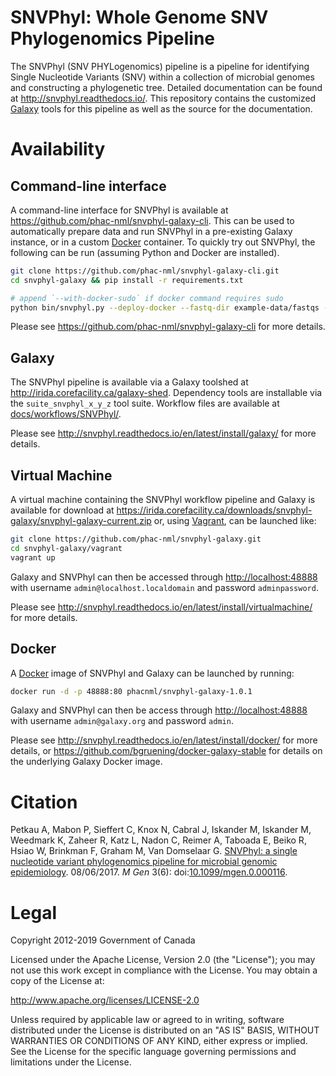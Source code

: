 # SNVPhyl: Whole Genome SNV Phylogenomics Pipeline

The SNVPhyl (SNV PHYLogenomics) pipeline is a pipeline for identifying Single Nucleotide Variants (SNV) within a collection of microbial genomes and constructing a phylogenetic tree.  Detailed documentation can be found at <http://snvphyl.readthedocs.io/>.  This repository contains the customized [Galaxy][] tools for this pipeline as well as the source for the documentation.

# Availability

## Command-line interface

A command-line interface for SNVPhyl is available at <https://github.com/phac-nml/snvphyl-galaxy-cli>.  This can be used to automatically prepare data and run SNVPhyl in a pre-existing Galaxy instance, or in a custom [Docker][] container.  To quickly try out SNVPhyl, the following can be run (assuming Python and Docker are installed).

```bash
git clone https://github.com/phac-nml/snvphyl-galaxy-cli.git
cd snvphyl-galaxy && pip install -r requirements.txt

# append `--with-docker-sudo` if docker command requires sudo
python bin/snvphyl.py --deploy-docker --fastq-dir example-data/fastqs --reference-file example-data/reference.fasta --min-coverage 5 --output-dir output1
```

Please see <https://github.com/phac-nml/snvphyl-galaxy-cli> for more details.

## Galaxy

The SNVPhyl pipeline is available via a Galaxy toolshed at <http://irida.corefacility.ca/galaxy-shed>.  Dependency tools are installable via the `suite_snvphyl_x_y_z` tool suite.  Workflow files are available at [docs/workflows/SNVPhyl/](docs/workflows/SNVPhyl/).

Please see <http://snvphyl.readthedocs.io/en/latest/install/galaxy/> for more details.

## Virtual Machine

A virtual machine containing the SNVPhyl workflow pipeline and Galaxy is available for download at <https://irida.corefacility.ca/downloads/snvphyl-galaxy/snvphyl-galaxy-current.zip> or, using [Vagrant][], can be launched like:

```bash
git clone https://github.com/phac-nml/snvphyl-galaxy.git
cd snvphyl-galaxy/vagrant
vagrant up
```

Galaxy and SNVPhyl can then be accessed through <http://localhost:48888> with username `admin@localhost.localdomain` and password `adminpassword`.

Please see <http://snvphyl.readthedocs.io/en/latest/install/virtualmachine/> for more details.

## Docker

A [Docker][] image of SNVPhyl and Galaxy can be launched by running:

```bash
docker run -d -p 48888:80 phacnml/snvphyl-galaxy-1.0.1
```

Galaxy and SNVPhyl can then be access through <http://localhost:48888> with username `admin@galaxy.org` and password `admin`.

Please see <http://snvphyl.readthedocs.io/en/latest/install/docker/> for more details, or <https://github.com/bgruening/docker-galaxy-stable> for details on the underlying Galaxy Docker image.

# Citation

Petkau A, Mabon P, Sieffert C, Knox N, Cabral J, Iskander M, Iskander M, Weedmark K, Zaheer R, Katz L, Nadon C, Reimer A, Taboada E, Beiko R, Hsiao W, Brinkman F, Graham M, Van Domselaar G. [SNVPhyl: a single nucleotide variant phylogenomics pipeline for microbial genomic epidemiology](http://dx.doi.org/10.1099/mgen.0.000116). 08/06/2017. *M Gen* 3(6): doi:[10.1099/mgen.0.000116](https://doi.org/10.1099/mgen.0.000116).

# Legal

Copyright 2012-2019 Government of Canada

Licensed under the Apache License, Version 2.0 (the "License"); you may not use
this work except in compliance with the License. You may obtain a copy of the
License at:

http://www.apache.org/licenses/LICENSE-2.0

Unless required by applicable law or agreed to in writing, software distributed
under the License is distributed on an "AS IS" BASIS, WITHOUT WARRANTIES OR
CONDITIONS OF ANY KIND, either express or implied. See the License for the
specific language governing permissions and limitations under the License.


[Galaxy]: http://galaxyproject.org/
[Vagrant]: https://www.vagrantup.com/
[Docker]: https://www.docker.com/

